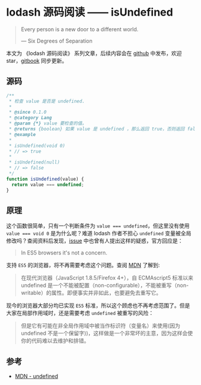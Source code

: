 # lodash 源码阅读 —— isUndefined

> Every person is a new door to a different world.
>
> — Six Degrees of Separation

本文为 《lodash 源码阅读》 系列文章，后续内容会在 [github](https://github.com/gu-xionghong/lodash-analysis) 中发布，欢迎 star，[gitbook](https://gu-xionghong.gitbook.io/lodash-analysis/) 同步更新。

## 源码

```js
/**
 * 检查 value 是否是 undefined.
 *
 * @since 0.1.0
 * @category Lang
 * @param {*} value 要检查的值。
 * @returns {boolean} 如果 value 是 undefined ，那么返回 true，否则返回 false。
 * @example
 *
 * isUndefined(void 0)
 * // => true
 *
 * isUndefined(null)
 * // => false
 */
function isUndefined(value) {
  return value === undefined;
}
```

## 原理

这个函数很简单，只有一个判断条件为 `value === undefined`，但这里没有使用 `value === void 0` 是为什么呢？难道 lodash 作者不担心 `undefined` 变量被全局修改吗？查阅资料后发现，[issue](https://github.com/lodash/lodash/issues/4041) 中也曾有人提出这样的疑惑，官方回应是：

> In ES5 browsers it's not a concern.

支持 `ES5` 的浏览器，将不再需要考虑这个问题。查阅 [MDN](https://developer.mozilla.org/en-US/docs/Web/JavaScript/Reference/Global_Objects/undefined) 了解到:

> 在现代浏览器（JavaScript 1.8.5/Firefox 4+），自 ECMAscript5 标准以来 undefined 是一个不能被配置（non-configurable），不能被重写（non-writable）的属性。即便事实并非如此，也要避免去重写它。

现今的浏览器大部分均已实现 `ES5` 标准，所以这个顾虑也不再考虑范围了。但是大家在局部作用域时，还是需要考虑 `undefined` 被重写的风险：

> 但是它有可能在非全局作用域中被当作标识符（变量名）来使用(因为 undefined 不是一个保留字))，这样做是一个非常坏的主意，因为这样会使你的代码难以去维护和排错。

## 参考

- [MDN - undefined](https://developer.mozilla.org/en-US/docs/Web/JavaScript/Reference/Global_Objects/undefined)
